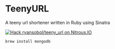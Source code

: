 TeenyURL
========

A teeny url shortener written in Ruby using Sinatra

[![Hack ryansobol/teeny_url on Nitrous.IO](https://d3o0mnbgv6k92a.cloudfront.net/assets/hack-l-v1-4b6757c3247e3c50314390ece34cdb11.png)](https://www.nitrous.io/hack_button?source=embed&runtime=rails&repo=ryansobol%2Fteeny_url&file_to_open=README.nitrous.md)

```
brew install mongodb
```
